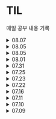 # TIL
매일 공부 내용 기록

<details>
<summary>08.07</summary>
<div markdown="1">

[ 2024-08-07 수 ]        
타노스 - https://www.acmicpc.net/problem/20310      
최소 힙 - https://www.acmicpc.net/problem/1927    
주식 - https://www.acmicpc.net/problem/11501    

</div>
</details>


<details>
<summary>08.05</summary>
<div markdown="1">

[ 2024-08-06 월 ]        
요격 시스템 - https://school.programmers.co.kr/learn/courses/30/lessons/181188     
호텔 대실 - https://school.programmers.co.kr/learn/courses/30/lessons/155651       

</div>
</details>


<details>
<summary>08.05</summary>
<div markdown="1">

[ 2024-08-05 일 ]    
❑ SQL       
업그레이드 할 수 없는 아이템 구하기 - https://school.programmers.co.kr/learn/courses/30/lessons/273712       
특정 조건을 만족하는 물고기별 수와 최대 길이 구하기 - https://school.programmers.co.kr/learn/courses/30/lessons/298519       
연간 평가점수에 해당하는 평가 등급 및 성과금 조회하기 - https://school.programmers.co.kr/learn/courses/30/lessons/284528      
대여 횟수가 많은 자동차들의 월별 대여 횟수 구하기 - https://school.programmers.co.kr/learn/courses/30/lessons/151139
    
</div>
</details>

<details>
<summary>08.01</summary>
<div markdown="1">

[ 2024-08-01 목 ]    
디펜스 게임 - https://school.programmers.co.kr/learn/courses/30/lessons/142085    
점 찍기 - https://school.programmers.co.kr/learn/courses/30/lessons/140107     

❑ SQL       
입양사각 구히기 - https://school.programmers.co.kr/learn/courses/30/lessons/59413

</div>
</details>

<details>
<summary>07.31</summary>
<div markdown="1">

[ 2024-07-31 수 ]    
PCCP모의고사 1회 1번 - https://school.programmers.co.kr/learn/courses/15008/lessons/121683   
PCCP모의고사 1회 2번 - https://school.programmers.co.kr/learn/courses/15008/lessons/121684    
PCCP모의고사 1회 4번 - https://school.programmers.co.kr/learn/courses/15008/lessons/121686 (미완성)   

</div>
</details>

<details>
<summary>07.25</summary>
<div markdown="1">

[ 2024-07-25 목 ]    
단속카메라 - https://school.programmers.co.kr/learn/courses/30/lessons/42884    

❑ SQL(Lv.4)    
https://school.programmers.co.kr/learn/courses/30/lessons/131118     

</div>
</details>

<details>
<summary>07.23</summary>
<div markdown="1">

[ 2024-07-23 화 ]    
풍선 터트리기 - https://school.programmers.co.kr/learn/courses/30/lessons/68646    
석유 시추 - https://school.programmers.co.kr/learn/courses/30/lessons/250136

</div>
</details>

<details>
<summary>07.22</summary>
<div markdown="1">

[ 2024-07-22 월 ]    
땅따먹기 - https://school.programmers.co.kr/learn/courses/30/lessons/12913      

❑ SQL(Lv4, Lv5)     
https://school.programmers.co.kr/learn/courses/30/lessons/157339     
https://school.programmers.co.kr/learn/courses/30/lessons/131534     
</div>
</details>

<details>
<summary>07.16</summary>
<div markdown="1">
  
[ 2024-07-16 화 ]   
부대복귀(BFS) - https://school.programmers.co.kr/learn/courses/30/lessons/132266   
합승택시요금 - https://school.programmers.co.kr/learn/courses/30/lessons/72413

❑ 서브쿼리   
https://school.programmers.co.kr/learn/courses/30/lessons/131124   
https://school.programmers.co.kr/learn/courses/30/lessons/62284
</div>
</details>

<details>
<summary>07.11</summary>
<div markdown="1">

[ 2024-07-15 월 ]    
거리두기 확인하기 - https://school.programmers.co.kr/learn/courses/30/lessons/81302    
셔틀버스 - https://school.programmers.co.kr/learn/courses/30/lessons/17678

❑ Join (Lv.3,Lv.4,Lv.5)   
https://school.programmers.co.kr/learn/courses/30/lessons/157339   
https://school.programmers.co.kr/learn/courses/30/lessons/276035   
https://school.programmers.co.kr/learn/courses/30/lessons/131534

❑ Group by (Lv.3)   
https://school.programmers.co.kr/learn/courses/30/lessons/157340   
https://school.programmers.co.kr/learn/courses/30/lessons/151139
</div>
</details>

<details>
<summary>07.10</summary>
<div markdown="1">
  
[ 2024-07-10 수 ]   
리코쳇 로봇 - https://school.programmers.co.kr/learn/courses/30/lessons/169199   
거리두기 확인하기 - https://school.programmers.co.kr/learn/courses/30/lessons/81302

❑ Join (Lv.3)   
https://school.programmers.co.kr/learn/courses/30/lessons/59042   
https://school.programmers.co.kr/learn/courses/30/lessons/59043   
https://school.programmers.co.kr/learn/courses/30/lessons/59044

❑ Group by (Lv.3)   
https://school.programmers.co.kr/learn/courses/30/lessons/157340   
https://school.programmers.co.kr/learn/courses/30/lessons/151139 

</div>
</details>

<details>
<summary>07.09</summary>
<div markdown="1">
  
[ 2024-07-09 화 ]   
네트워크 - https://school.programmers.co.kr/learn/courses/30/lessons/43162   
피로도 - https://school.programmers.co.kr/learn/courses/30/lessons/87946

❑ Sum/Max/Min (Lv.2)   
https://school.programmers.co.kr/learn/courses/30/lessons/131115   

❑ Join (Lv.3)   
https://school.programmers.co.kr/learn/courses/30/lessons/59042   
https://school.programmers.co.kr/learn/courses/30/lessons/59043   
https://school.programmers.co.kr/learn/courses/30/lessons/59044

</div>
</details>

